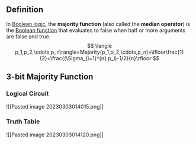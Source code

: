 ## Definition
In [Boolean logic]( https://en.wikipedia.org/wiki/Boolean_logic "Boolean logic"), the **majority function** (also called the **median operator**) is the [Boolean function]( https://en.wikipedia.org/wiki/Boolean_function "Boolean function") that evaluates to false when half or more arguments are false and true.
$$
\langle p_1,p_2,\cdots,p_n\rangle=Majority(p_1,p_2,\cdots,p_n)=\lfloor\frac{1}{2}+\frac{(\Sigma_{i=1}^{n} p_i)-1/2}{n}\rfloor
$$
## 3-bit Majority Function
### Logical Circuit
![[Pasted image 20230303014015.png]]

### Truth Table
![[Pasted image 20230303014120.png]]